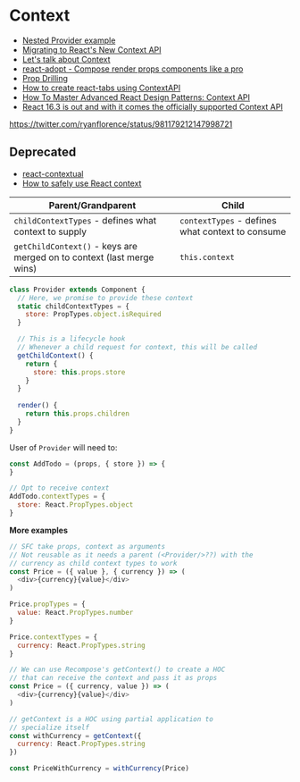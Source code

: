 # Context

* [Nested Provider example](https://codesandbox.io/s/9zj452q1yo)
* [Migrating to React's New Context API](https://blog.kentcdodds.com/migrating-to-reacts-new-context-api-b15dc7a31ea0)
* [Let's talk about Context](http://reactcontext.com/)
* [react-adopt - Compose render props components like a pro](https://github.com/pedronauck/react-adopt)
* [Prop Drilling](https://buttondown.email/kentcdodds/archive/8e22429d-fcc7-4d5b-af0b-3880c64a9857)
* [How to create react-tabs using ContextAPI](https://medium.com/dailyjs/how-to-create-react-tabs-using-contextapi-932c7bec35c7)
* [How To Master Advanced React Design Patterns: Context API](https://itnext.io/using-advanced-design-patterns-to-create-flexible-and-reusable-react-components-part-2-react-3c5662b997ab)
* [React 16.3 is out and with it comes the officially supported Context API](https://itnext.io/compound-components-with-react-v16-3-6679c752bd56)

https://twitter.com/ryanflorence/status/981179212147998721

## Deprecated

* [react-contextual](https://github.com/drcmda/react-contextual)
* [How to safely use React context](https://medium.com/@mweststrate/how-to-safely-use-react-context-b7e343eff076)

| Parent/Grandparent                                                    | Child                                            |
|-----------------------------------------------------------------------|--------------------------------------------------|
| `childContextTypes` - defines what context to supply                  | `contextTypes` - defines what context to consume |
| `getChildContext()` - keys are merged on to context (last merge wins) | `this.context`                                   |

```js
class Provider extends Component {
  // Here, we promise to provide these context
  static childContextTypes = {
    store: PropTypes.object.isRequired
  }

  // This is a lifecycle hook
  // Whenever a child request for context, this will be called
  getChildContext() {
    return {
      store: this.props.store
    }
  }
  
  render() {
    return this.props.children
  }
}
```

User of `Provider` will need to:

```js
const AddTodo = (props, { store }) => {
}

// Opt to receive context
AddTodo.contextTypes = {
  store: React.PropTypes.object
}
```

**More examples**

```js
// SFC take props, context as arguments
// Not reusable as it needs a parent (<Provider/>??) with the
// currency as child context types to work
const Price = ({ value }, { currency }) => (
  <div>{currency}{value}</div>
)

Price.propTypes = {
  value: React.PropTypes.number
}

Price.contextTypes = {
  currency: React.PropTypes.string
}

// We can use Recompose's getContext() to create a HOC
// that can receive the context and pass it as props
const Price = ({ currency, value }) => (
  <div>{currency}{value}</div>
)

// getContext is a HOC using partial application to
// specialize itself
const withCurrency = getContext({
  currency: React.PropTypes.string
})

const PriceWithCurrency = withCurrency(Price)
```

